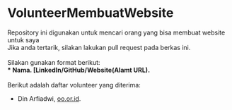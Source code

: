# VolunteerMembuatWebsite
Repository ini digunakan untuk mencari orang yang bisa membuat website untuk saya<br>
Jika anda tertarik, silakan lakukan pull request pada berkas ini.<br>
<br>
Silakan gunakan format berikut:  
**\* Nama. [LinkedIn/GitHub/Website(Alamt URL).**  
<br>
Berikut adalah daftar volunteer yang diterima:
* Din Arfiadwi, [oo.or.id](https://oo.ir.id).

